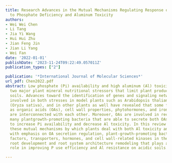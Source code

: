 ```yaml
---
title: Research Advances in the Mutual Mechanisms Regulating Response of Plant Roots
  to Phosphate Deficiency and Aluminum Toxicity
authors:
- Wei Wei Chen
- Li Tang
- Jia Yi Wang
- Hui Hui Zhu
- Jian Feng Jin
- Jian Li Yang
- Wei Fan
date: '2022-01-01'
publishDate: '2023-11-24T09:22:49.057011Z'
publication_types: ["2"]

publication: '*International Journal of Molecular Sciences*'
url_pdf: Chen2022.pdf
abstract: Low phosphate (Pi) availability and high aluminum (Al) toxicity constitute
  two major plant mineral nutritional stressors that limit plant productivity on acidic
  soils. Advances toward the identification of genes and signaling networks that are
  involved in both stresses in model plants such as Arabidopsis thaliana and rice
  (Oryza sativa), and in other plants as well have revealed that some factors such
  as organic acids (OAs), cell wall properties, phytohormones, and iron (Fe) homeostasis
  are interconnected with each other. Moreover, OAs are involved in recruiting of
  many plantgrowth-promoting bacteria that are able to secrete both OAs and phosphatases
  to increase Pi availability and decrease Al toxicity. In this review paper, we summarize
  these mutual mechanisms by which plants deal with both Al toxicity and P starvation,
  with emphasis on OA secretion regulation, plant-growth-promoting bacteria, transcription
  factors, transporters, hormones, and cell wall-related kinases in the context of
  root development and root system architecture remodeling that plays a determinant
  role in improving P use efficiency and Al resistance on acidic soils.

---
```


